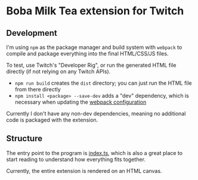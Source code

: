 # Boba Milk Tea extension for Twitch

## Development

I'm using `npm` as the package manager and build system with `webpack`
to compile and package everything into the final HTML/CSS/JS files.

To test, use Twitch's "Developer Rig", or run the generated HTML file
directly (if not relying on any Twitch APIs).

* `npm run build` creates the `dist` directory; you can just run the HTML
  file from there directly
* `npm install <package> --save-dev` adds a "dev" dependency, which is
  necessary when updating the [webpack configuration](./webpack.config.js)

Currently I don't have any non-dev dependencies, meaning no additional
code is packaged with the extension.

## Structure

The entry point to the program is [index.ts](./src/index.ts), which is
also a great place to start reading to understand how everything fits
together.

Currently, the entire extension is rendered on an HTML canvas.
